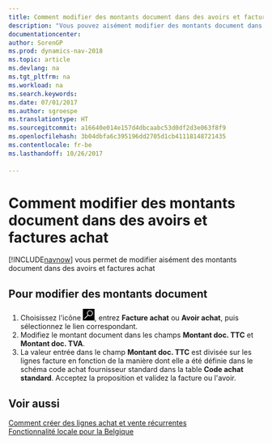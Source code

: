 ```yaml
---
title: Comment modifier des montants document dans des avoirs et factures achat
description: "Vous pouvez aisément modifier des montants document dans des avoirs et factures achat"
documentationcenter: 
author: SorenGP
ms.prod: dynamics-nav-2018
ms.topic: article
ms.devlang: na
ms.tgt_pltfrm: na
ms.workload: na
ms.search.keywords: 
ms.date: 07/01/2017
ms.author: sgroespe
ms.translationtype: HT
ms.sourcegitcommit: a16640e014e157d4dbcaabc53d0df2d3e063f8f9
ms.openlocfilehash: 3b04dbfa6c395196dd2705d1cb41118148721435
ms.contentlocale: fr-be
ms.lasthandoff: 10/26/2017

---
```

# <a name="how-to-edit-document-amounts-in-purchase-invoices-and-credit-memos"></a>Comment modifier des montants document dans des avoirs et factures achat
[!INCLUDE[navnow](../../includes/navnow_md.md)] vous permet de modifier aisément des montants document dans des avoirs et factures achat  

## <a name="to-edit-document-amounts"></a>Pour modifier des montants document  

1.  Choisissez l'icône ![Page ou état pour la recherche](../../media/ui-search/search_small.png "icône Page ou état pour la recherche"), entrez **Facture achat** ou **Avoir achat**, puis sélectionnez le lien correspondant.  
2.  Modifiez le montant document dans les champs **Montant doc. TTC** et **Montant doc. TVA**.  
3.  La valeur entrée dans le champ **Montant doc. TTC** est divisée sur les lignes facture en fonction de la manière dont elle a été définie dans le schéma code achat fournisseur standard dans la table **Code achat standard**. Acceptez la proposition et validez la facture ou l'avoir.  

## <a name="see-also"></a>Voir aussi  
[Comment créer des lignes achat et vente récurrentes](../../sales-how-work-standard-lines.md)   
[Fonctionnalité locale pour la Belgique](belgium-local-functionality.md)

